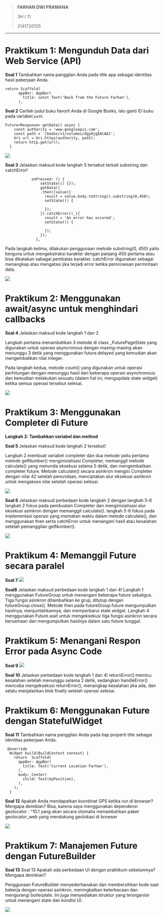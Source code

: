 > **FARHAN DWI PRAMANA**
>
> 3H / 11
>
> 2141720125

---

# **Praktikum 1: Mengunduh Data dari Web Service (API)**

**Soal 1**
Tambahkan nama panggilan Anda pada title app sebagai identitas hasil pekerjaan Anda.

```
return Scaffold(
      appBar: AppBar(
        title: const Text('Back from the Future Farhan'),
      ),
```

**Soal 2** Carilah judul buku favorit Anda di Google Books, lalu ganti ID buku pada variabel `path`

```
Future<Response> getData() async {
    const authority = 'www.googleapis.com';
    const path = '/books/v1/volumes/dgyHjgEACAAJ';
    Uri url = Uri.https(authority, path);
    return http.get(url);
  }
```

<img src="doc/prak1-langkah4-soal2-b.png)">

**Soal 3** Jelaskan maksud kode langkah 5 tersebut terkait substring dan catchError!

```
            onPressed: () {
                setState(() {});
                getData()
                .then((value){
                  result = value.body.toString().substring(0,450);
                  setState(() {

                  });
                }).catchError((_){
                  result = 'An error has occured';
                  setState(() {

                  });
                });
              },
```

Pada langkah kelima, dilakukan penggunaan metode substring(0, 450) yaitu berguna untuk mengekstraksi karakter dengan panjang 450 pertama atau bisa dikatakan sabagai pembatas karakter. catchError digunakan sebagai menangkap atau mengatasi jika terjadi error ketika pemrosesan permintaan data.

<img src="doc/prak1-langkah5.png)">

# **Praktikum 2: Menggunakan await/async untuk menghindari callbacks**

**Soal 4** Jelaskan maksud kode langkah 1 dan 2

Langkah pertama menambahkan 3 metode di class \_FuturePageState yang digunakan untuk operasi asyncronous dengan masing-masing akan menunggu 3 detik yang menggunakan future.delayed yang kemudian akan mengembalikan nilai integer.

Pada langkah kedua, metode count() yang digunakan untuk operasi perhitungan dengan menunggu hasil dari beberapa operasi asynchronous dan kemudian melakukan sesuatu (dalam hal ini, mengupdate state widget) ketika semua operasi tersebut selesai.

<img src="doc/prak2-langkah4.png">

# **Praktikum 3: Menggunakan Completer di Future**

**Langkah 2: Tambahkan variabel dan method**

**Soal 5** Jelaskan maksud kode langkah 2 tersebut!

Langkah 2 membuat variabel completer dan dua metode yaitu pertama metode getNumber() menginisialisasi Completer, memanggil metode calculate() yang menunda eksekusi selama 5 detik, dan mengembalikan completer future. Metode calculate() secara asinkron mengisi Completer dengan nilai 42 setelah penundaan, menciptakan alur eksekusi asinkron untuk mengakses nilai setelah operasi selesai.

<img src="doc/prak3-langkah4-soal5.png">

**Soal 6**
Jelaskan maksud perbedaan kode langkah 2 dengan langkah 5-6
langkah 2 fokus pada pembuatan Completer dan menginisialisasi alur eksekusi asinkron dengan memanggil calculate().
langkah 5-6 fokus pada implementasi operasi yang memakan waktu dalam metode calculate(), dan menggunakan then serta catchError untuk menangani hasil atau kesalahan setelah pemanggilan getNumber().

<img src="doc/prak3-langkah6-soal6.png">

# **Praktikum 4: Memanggil Future secara paralel**

**Soal 7**
<img src="doc/prak4-langkah3-soal7.png">

**Soal8**
Jelaskan maksud perbedaan kode langkah 1 dan 4!
Langkah 1 menggunakan FutureGroup untuk menangani beberapa future sekaligus. Tiga fungsi asinkron ditambahkan ke grup, ditutup dengan futureGroup.close(). Metode then pada futureGroup.future mengumpulkan hasilnya, menjumlahkannya, dan memperbarui state widget.
Langkah 4 menggunakan Future.wait untuk mengeksekusi tiga fungsi asinkron secara bersamaan dan mengumpulkan hasilnya dalam satu future tunggal.

# **Praktikum 5: Menangani Respon Error pada Async Code**

**Soal 9**
<img src="doc/prak5-langkah3-a-soal9.png">

**Soal 10**
Jelaskan perbedaan kode langkah 1 dan 4!
returnError() memicu kesalahan setelah menunggu selama 2 detik, sedangkan handleError() mencoba mengeksekusi returnError(), menangkap kesalahan jika ada, dan selalu menjalankan blok finally setelah operasi selesai.

# **Praktikum 6: Menggunakan Future dengan StatefulWidget**

**Soal 11**
Tambahkan nama panggilan Anda pada tiap properti title sebagai identitas pekerjaan Anda.

```
 @override
  Widget build(BuildContext context) {
    return  Scaffold(
      appBar: AppBar(
        title: Text('Current Location Farhan'),
      ),
      body: Center(
        child: Text(myPosition),
      ),
    );
  }
```

**Soal 12**
Apakah Anda mendapatkan koordinat GPS ketika run di browser? Mengapa demikian?
Bisa, karena saya menggunakan dependensi geolocator : ^10.1 yang akan secara otomatis menambahkan paket geolocator_web yang mendukung geolokasi di browser

<img src="doc/prak6-langkah8.png">

# **Praktikum 7: Manajemen Future dengan FutureBuilder**

**Soal 13**
Soal 13 Apakah ada perbedaan UI dengan praktikum sebelumnya? Mengapa demikian?

Penggunaan FutureBuilder menyederhanakan dan membersihkan kode saat bekerja dengan operasi asinkron, meningkatkan keterbacaan dan mengurangi boilerplate. Ini juga menyediakan struktur yang terorganisir untuk menangani state dan kondisi UI.

<img src="doc/prak6-langkah8.png">


